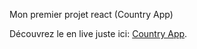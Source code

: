 Mon premier projet react (Country App)

Découvrez le en live juste ici: [Country App]( https://tchudjin.github.io/projets_react/).


 

